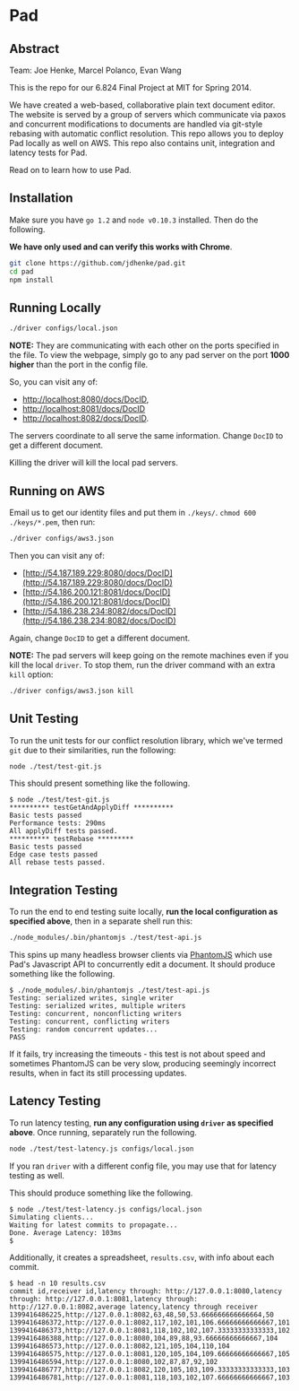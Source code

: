 Pad
===

## Abstract

Team: Joe Henke, Marcel Polanco, Evan Wang

This is the repo for our 6.824 Final Project at MIT for Spring 2014.

We have created a web-based, collaborative plain text document editor.
The website is served by a group of servers which communicate via paxos and concurrent modifications to documents are handled via git-style rebasing with automatic conflict resolution. This repo allows you to deploy Pad locally as well on AWS. This repo also contains unit, integration and latency tests for Pad.

Read on to learn how to use Pad.

## Installation

Make sure you have `go 1.2` and `node v0.10.3` installed. Then do the following.

**We have only used and can verify this works with Chrome**.

```bash
git clone https://github.com/jdhenke/pad.git
cd pad
npm install
```

## Running Locally

```bash
./driver configs/local.json
```

**NOTE:** They are communicating with each other on the ports specified in the file.
To view the webpage, simply go to any pad server on the port **1000 higher** than the port in the config file.

So, you can visit any of:

* [http://localhost:8080/docs/DocID](http://localhost:8080/docs/DocID),
* [http://localhost:8081/docs/DocID](http://localhost:8081/docs/DocID)
* [http://localhost:8082/docs/DocID](http://localhost:8082/docs/DocID).

The servers coordinate to all serve the same information. Change `DocID` to get a different document.

Killing the driver will kill the local pad servers.

## Running on AWS

Email us to get our identity files and put them in `./keys/`. `chmod 600 ./keys/*.pem`, then run:

```bash
./driver configs/aws3.json
```

Then you can visit any of:

* [http://54.187.189.229:8080/docs/DocID](http://54.187.189.229:8080/docs/DocID)
* [http://54.186.200.121:8081/docs/DocID](http://54.186.200.121:8081/docs/DocID)
* [http://54.186.238.234:8082/docs/DocID](http://54.186.238.234:8082/docs/DocID)

Again, change `DocID` to get a different document.

**NOTE:** The pad servers will keep going on the remote machines even if you kill the local `driver`.
To stop them, run the driver command with an extra `kill` option:

```bash
./driver configs/aws3.json kill
```

## Unit Testing

To run the unit tests for our conflict resolution library, which we've termed `git` due to their similarities, run the following:

```bash
node ./test/test-git.js
```

This should present something like the following.

    $ node ./test/test-git.js
    ********** testGetAndApplyDiff **********
    Basic tests passed
    Performance tests: 290ms
    All applyDiff tests passed.
    ********** testRebase *********
    Basic tests passed
    Edge case tests passed
    All rebase tests passed.

## Integration Testing

To run the end to end testing suite locally, **run the local configuration as specified above**, then in a separate shell run this:

```bash
./node_modules/.bin/phantomjs ./test/test-api.js
```

This spins up many headless browser clients via [PhantomJS](http://phantomjs.org/) which use Pad's Javascript API to concurrently edit a document.
It should produce something like the following.

    $ ./node_modules/.bin/phantomjs ./test/test-api.js
    Testing: serialized writes, single writer
    Testing: serialized writes, multiple writers
    Testing: concurrent, nonconflicting writers
    Testing: concurrent, conflicting writers
    Testing: random concurrent updates...
    PASS

If it fails, try increasing the timeouts - this test is not about speed and sometimes PhantomJS can be very slow, producing seemingly incorrect results, when in fact its still processing updates.

## Latency Testing

To run latency testing, **run any configuration using `driver` as specified above**. Once running, separately run the following.

```bash
node ./test/test-latency.js configs/local.json
```

If you ran `driver` with a different config file, you may use that for latency testing as well.

This should produce something like the following.

    $ node ./test/test-latency.js configs/local.json
    Simulating clients...
    Waiting for latest commits to propagate...
    Done. Average Latency: 103ms
    $

Additionally, it creates a spreadsheet, `results.csv`, with info about each commit.


    $ head -n 10 results.csv
    commit id,receiver id,latency through: http://127.0.0.1:8080,latency through: http://127.0.0.1:8081,latency through: http://127.0.0.1:8082,average latency,latency through receiver
    1399416486225,http://127.0.0.1:8082,63,48,50,53.666666666666664,50
    1399416486372,http://127.0.0.1:8082,117,102,101,106.66666666666667,101
    1399416486373,http://127.0.0.1:8081,118,102,102,107.33333333333333,102
    1399416486388,http://127.0.0.1:8080,104,89,88,93.66666666666667,104
    1399416486573,http://127.0.0.1:8082,121,105,104,110,104
    1399416486575,http://127.0.0.1:8081,120,105,104,109.66666666666667,105
    1399416486594,http://127.0.0.1:8080,102,87,87,92,102
    1399416486777,http://127.0.0.1:8082,120,105,103,109.33333333333333,103
    1399416486781,http://127.0.0.1:8081,118,103,102,107.66666666666667,103
